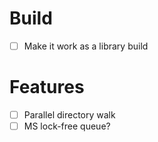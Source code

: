 # Build
- [ ] Make it work as a library build
# Features
- [ ] Parallel directory walk
- [ ] MS lock-free queue?
